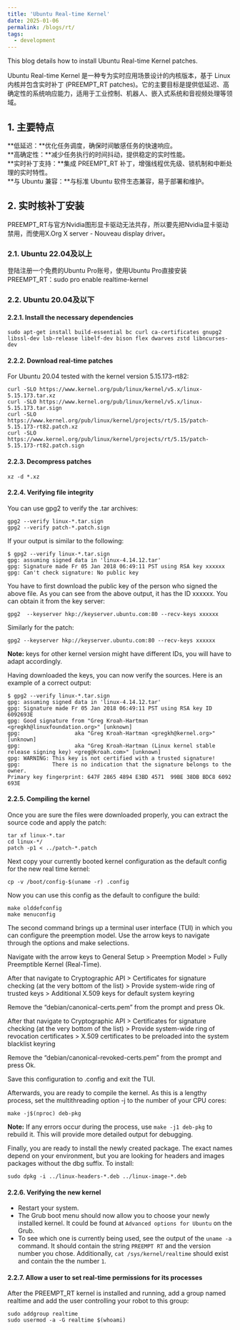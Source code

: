 ```yaml
---
title: 'Ubuntu Real-time Kernel'
date: 2025-01-06
permalink: /blogs/rt/
tags:
  - development
---
```


This blog details how to install Ubuntu Real-time Kernel patches.

Ubuntu Real-time Kernel 是一种专为实时应用场景设计的内核版本，基于 Linux 内核并包含实时补丁 (PREEMPT_RT patches)。它的主要目标是提供低延迟、高确定性的系统响应能力，适用于工业控制、机器人、嵌入式系统和音视频处理等领域。

## 1. 主要特点
**低延迟：**优化任务调度，确保时间敏感任务的快速响应。  
**高确定性：**减少任务执行的时间抖动，提供稳定的实时性能。  
**实时补丁支持：**集成 PREEMPT_RT 补丁，增强线程优先级、锁机制和中断处理的实时特性。  
**与 Ubuntu 兼容：**与标准 Ubuntu 软件生态兼容，易于部署和维护。  

## 2. 实时核补丁安装
PREEMPT_RT与官方Nvidia图形显卡驱动无法共存，所以要先把Nvidia显卡驱动禁用，而使用X.Org X server - Nouveau display driver。

### 2.1. Ubuntu 22.04及以上
登陆注册一个免费的Ubuntu Pro账号，使用Ubuntu Pro直接安装PREEMPT_RT：sudo pro enable realtime-kernel

### 2.2. Ubuntu 20.04及以下
#### 2.2.1. Install the necessary dependencies
```
sudo apt-get install build-essential bc curl ca-certificates gnupg2 libssl-dev lsb-release libelf-dev bison flex dwarves zstd libncurses-dev
```

#### 2.2.2. Download real-time patches 
For Ubuntu 20.04 tested with the kernel version 5.15.173-rt82:
```
curl -SLO https://www.kernel.org/pub/linux/kernel/v5.x/linux-5.15.173.tar.xz
curl -SLO https://www.kernel.org/pub/linux/kernel/v5.x/linux-5.15.173.tar.sign
curl -SLO https://www.kernel.org/pub/linux/kernel/projects/rt/5.15/patch-5.15.173-rt82.patch.xz
curl -SLO https://www.kernel.org/pub/linux/kernel/projects/rt/5.15/patch-5.15.173-rt82.patch.sign
```

#### 2.2.3. Decompress patches
```
xz -d *.xz
```

#### 2.2.4. Verifying file integrity
You can use gpg2 to verify the .tar archives:
```
gpg2 --verify linux-*.tar.sign
gpg2 --verify patch-*.patch.sign
```

If your output is similar to the following:
```
$ gpg2 --verify linux-*.tar.sign
gpg: assuming signed data in 'linux-4.14.12.tar'
gpg: Signature made Fr 05 Jan 2018 06:49:11 PST using RSA key xxxxxx
gpg: Can't check signature: No public key
```
You have to first download the public key of the person who signed the above file. As you can see from the above output, it has the ID xxxxxx. You can obtain it from the key server:
```
gpg2  --keyserver hkp://keyserver.ubuntu.com:80 --recv-keys xxxxxx
```
Similarly for the patch:
```
gpg2 --keyserver hkp://keyserver.ubuntu.com:80 --recv-keys xxxxxx
```
**Note:** keys for other kernel version might have different IDs, you will have to adapt accordingly.

Having downloaded the keys, you can now verify the sources. Here is an example of a correct output:
```
$ gpg2 --verify linux-*.tar.sign
gpg: assuming signed data in 'linux-4.14.12.tar'
gpg: Signature made Fr 05 Jan 2018 06:49:11 PST using RSA key ID 6092693E
gpg: Good signature from "Greg Kroah-Hartman <gregkh@linuxfoundation.org>" [unknown]
gpg:                 aka "Greg Kroah-Hartman <gregkh@kernel.org>" [unknown]
gpg:                 aka "Greg Kroah-Hartman (Linux kernel stable release signing key) <greg@kroah.com>" [unknown]
gpg: WARNING: This key is not certified with a trusted signature!
gpg:          There is no indication that the signature belongs to the owner.
Primary key fingerprint: 647F 2865 4894 E3BD 4571  99BE 38DB BDC8 6092 693E
```

#### 2.2.5. Compiling the kernel
Once you are sure the files were downloaded properly, you can extract the source code and apply the patch:
```
tar xf linux-*.tar
cd linux-*/
patch -p1 < ../patch-*.patch
```
Next copy your currently booted kernel configuration as the default config for the new real time kernel:
```
cp -v /boot/config-$(uname -r) .config
```
Now you can use this config as the default to configure the build:
```
make olddefconfig
make menuconfig
```
The second command brings up a terminal user interface (TUI) in which you can configure the preemption model. Use the arrow keys to navigate through the options and make selections.  

Navigate with the arrow keys to General Setup > Preemption Model > Fully Preemptible Kernel (Real-Time).  

After that navigate to Cryptographic API > Certificates for signature checking (at the very bottom of the list) > Provide system-wide ring of trusted keys > Additional X.509 keys for default system keyring

Remove the “debian/canonical-certs.pem” from the prompt and press Ok. 

After that navigate to Cryptographic API > Certificates for signature checking (at the very bottom of the list) > Provide system-wide ring of revocation certificates > X.509 certificates to be preloaded into the system blacklist keyring

Remove the “debian/canonical-revoked-certs.pem” from the prompt and press Ok.

Save this configuration to .config and exit the TUI.  

Afterwards, you are ready to compile the kernel. As this is a lengthy process, set the multithreading option -j to the number of your CPU cores:
```
make -j$(nproc) deb-pkg
```

**Note:** If any errors occur during the process, use `make -j1 deb-pkg` to rebuild it. This will provide more detailed output for debugging.

Finally, you are ready to install the newly created package. The exact names depend on your environment, but you are looking for headers and images packages without the dbg suffix. To install:
```
sudo dpkg -i ../linux-headers-*.deb ../linux-image-*.deb
```

#### 2.2.6. Verifying the new kernel
* Restart your system. 
* The Grub boot menu should now allow you to choose your newly installed kernel. It could be found at `Advanced options for Ubuntu` on the Grub.
* To see which one is currently being used, see the output of the `uname -a` command. It should contain the string `PREEMPT RT` and the version number you chose. Additionally, `cat /sys/kernel/realtime` should exist and contain the the number `1`.

#### 2.2.7. Allow a user to set real-time permissions for its processes
After the PREEMPT_RT kernel is installed and running, add a group named realtime and add the user controlling your robot to this group:
```
sudo addgroup realtime
sudo usermod -a -G realtime $(whoami)
```